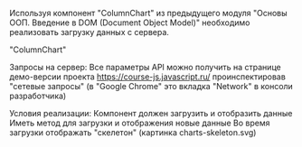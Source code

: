 Используя компонент "ColumnChart" из предыдущего модуля "Основы ООП. Введение в DOM (Document Object Model)" необходимо реализовать загрузку данных с сервера.

"ColumnChart"

Запросы на сервер: Все параметры API можно получить на странице демо-версии проекта https://course-js.javascript.ru/ проинспектировав "сетевые запросы" (в "Google Chrome" это вкладка "Network" в консоли разработчика)

Условия реализации:
Компонент должен загрузить и отобразить данные
Иметь метод для загрузки и отображения новые данные
Во время загрузки отображать "скелетон" (картинка charts-skeleton.svg)
